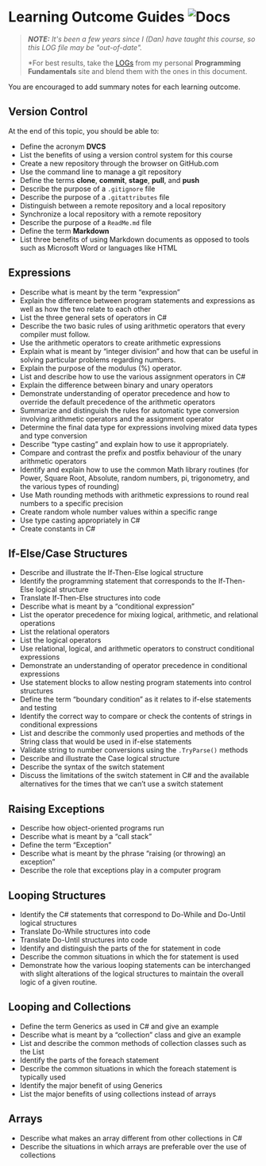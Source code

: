 # Learning Outcome Guides ![Docs](https://img.shields.io/badge/Documentation%20Status-40--70%25%20Incomplete/Draft-orange?logo=Read%20the%20Docs)

> ***NOTE:** It's been a few years since I (Dan) have taught this course, so this LOG file may be "out-of-date".*
> 
> *For best results, take the [LOGs](https://programming-0101.github.io/TheBook/About/log-summary.html) from my personal **Programming Fundamentals** site and blend them with the ones in this document.

You are encouraged to add summary notes for each learning outcome.

## Version Control

At the end of this topic, you should be able to:

- Define the acronym **DVCS**
- List the benefits of using a version control system for this course <!--  -->
- Create a new repository through the browser on GitHub.com
- Use the command line to manage a git repository
- Define the terms **clone**, **commit**, **stage**, **pull**, and **push**
- Describe the purpose of a `.gitignore` file
- Describe the purpose of a `.gitattributes` file
- Distinguish between a remote repository and a local repository
- Synchronize a local repository with a remote repository
- Describe the purpose of a `ReadMe.md` file
- Define the term **Markdown**
- List three benefits of using Markdown documents as opposed to tools such as Microsoft Word or languages like HTML <!-- 1. Focus on Content over Presentation, 2. Entirely text-based (as opposed to other formats), 3. Simple way to produce emphasis, lists, links, images, tables, code blocks, etc.  -->

## Expressions

- Describe what is meant by the term “expression”
- Explain the difference between program statements and expressions as well as how the two relate to each other
- List the three general sets of operators in C#
- Describe the two basic rules of using arithmetic operators that every compiler must follow.
- Use the arithmetic operators to create arithmetic expressions
- Explain what is meant by “integer division” and how that can be useful in solving particular problems regarding numbers.
- Explain the purpose of the modulus (%) operator.
- List and describe how to use the various assignment operators in C#
- Explain the difference between binary and unary operators
- Demonstrate understanding of operator precedence and how to override the default precedence of the arithmetic operators
- Summarize and distinguish the rules for automatic type conversion involving arithmetic operators and the assignment operator
- Determine the final data type for expressions involving mixed data types and type conversion
- Describe “type casting” and explain how to use it appropriately.
- Compare and contrast the prefix and postfix behaviour of the unary arithmetic operators
- Identify and explain how to use the common Math library routines (for Power, Square Root, Absolute, random numbers, pi, trigonometry, and the various types of rounding)
- Use Math rounding methods with arithmetic expressions to round real numbers to a specific precision
- Create random whole number values within a specific range
- Use type casting appropriately in C#
- Create constants in C#

## If-Else/Case Structures

- Describe and illustrate the If-Then-Else logical structure
- Identify the programming statement that corresponds to the If-Then-Else logical structure
- Translate If-Then-Else structures into code
- Describe what is meant by a “conditional expression”
- List the operator precedence for mixing logical, arithmetic, and relational operations
- List the relational operators
- List the logical operators
- Use relational, logical, and arithmetic operators to construct conditional expressions
- Demonstrate an understanding of operator precedence in conditional expressions
- Use statement blocks to allow nesting program statements into control structures
- Define the term “boundary condition” as it relates to if-else statements and testing
- Identify the correct way to compare or check the contents of strings in conditional expressions
- List and describe the commonly used properties and methods of the String class that would be used in if-else statements
- Validate string to number conversions using the `.TryParse()` methods
- Describe and illustrate the Case logical structure
- Describe the syntax of the switch statement
- Discuss the limitations of the switch statement in C# and the available alternatives for the times that we can’t use a switch statement

## Raising Exceptions

- Describe how object-oriented programs run
- Describe what is meant by a “call stack”
- Define the term “Exception”
- Describe what is meant by the phrase “raising (or throwing) an exception”
- Describe the role that exceptions play in a computer program

## Looping Structures

- Identify the C# statements that correspond to Do-While and Do-Until logical structures
- Translate Do-While structures into code
- Translate Do-Until structures into code
- Identify and distinguish the parts of the for statement in code
- Describe the common situations in which the for statement is used
- Demonstrate how the various looping statements can be interchanged with slight alterations of the logical structures to maintain the overall logic of a given routine.

## Looping and Collections

- Define the term Generics as used in C# and give an example
- Describe what is meant by a “collection” class and give an example
- List and describe the common methods of collection classes such as the List<T>
- Identify the parts of the foreach statement
- Describe the common situations in which the foreach statement is typically used
- Identify the major benefit of using Generics
- List the major benefits of using collections instead of arrays
  
## Arrays

- Describe what makes an array different from other collections in C#
- Describe the situations in which arrays are preferable over the use of collections

